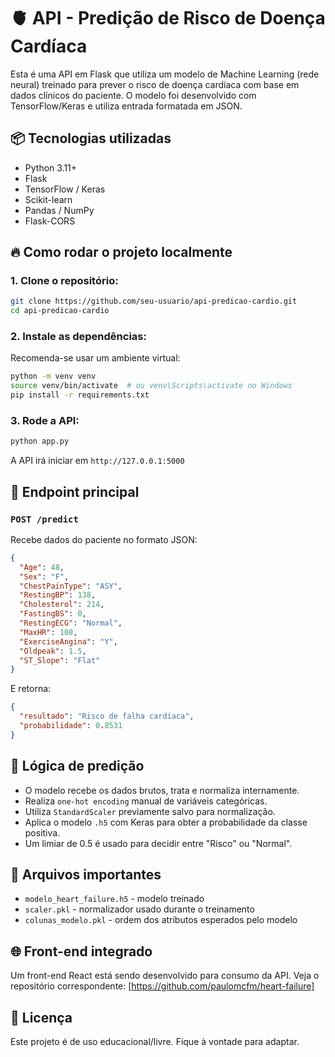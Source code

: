 # 🫀 API - Predição de Risco de Doença Cardíaca

Esta é uma API em Flask que utiliza um modelo de Machine Learning (rede neural) treinado para prever o risco de doença cardíaca com base em dados clínicos do paciente. O modelo foi desenvolvido com TensorFlow/Keras e utiliza entrada formatada em JSON.

## 📦 Tecnologias utilizadas

- Python 3.11+
- Flask
- TensorFlow / Keras
- Scikit-learn
- Pandas / NumPy
- Flask-CORS

## 🔥 Como rodar o projeto localmente

### 1. Clone o repositório:
```bash
git clone https://github.com/seu-usuario/api-predicao-cardio.git
cd api-predicao-cardio
```

### 2. Instale as dependências:
Recomenda-se usar um ambiente virtual:
```bash
python -m venv venv
source venv/bin/activate  # ou venv\Scripts\activate no Windows
pip install -r requirements.txt
```

### 3. Rode a API:
```bash
python app.py
```

A API irá iniciar em `http://127.0.0.1:5000`

## 🧪 Endpoint principal

### `POST /predict`
Recebe dados do paciente no formato JSON:
```json
{
  "Age": 48,
  "Sex": "F",
  "ChestPainType": "ASY",
  "RestingBP": 138,
  "Cholesterol": 214,
  "FastingBS": 0,
  "RestingECG": "Normal",
  "MaxHR": 108,
  "ExerciseAngina": "Y",
  "Oldpeak": 1.5,
  "ST_Slope": "Flat"
}
```

E retorna:
```json
{
  "resultado": "Risco de falha cardíaca",
  "probabilidade": 0.8531
}
```

## 🧠 Lógica de predição
- O modelo recebe os dados brutos, trata e normaliza internamente.
- Realiza `one-hot encoding` manual de variáveis categóricas.
- Utiliza `StandardScaler` previamente salvo para normalização.
- Aplica o modelo `.h5` com Keras para obter a probabilidade da classe positiva.
- Um limiar de 0.5 é usado para decidir entre "Risco" ou "Normal".

## 📁 Arquivos importantes
- `modelo_heart_failure.h5` - modelo treinado
- `scaler.pkl` - normalizador usado durante o treinamento
- `colunas_modelo.pkl` - ordem dos atributos esperados pelo modelo

## 🌐 Front-end integrado
Um front-end React está sendo desenvolvido para consumo da API. Veja o repositório correspondente: [https://github.com/paulomcfm/heart-failure]

## 📄 Licença
Este projeto é de uso educacional/livre. Fique à vontade para adaptar.

